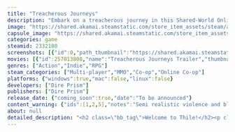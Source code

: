 ```yaml
---
title: "Treacherous Journeys"
description: "Embark on a treacherous journey in this Shared-World Online Action-RPG set in the beautiful land of Thile. Explore deadly dungeons, hidden caves, and the wilderness alone or with friends. Are you brave enough to take the challenge?"
image: "https://shared.akamai.steamstatic.com/store_item_assets/steam/apps/2332180/header.jpg?t=1730582636"
capsule_image: "https://shared.akamai.steamstatic.com/store_item_assets/steam/apps/2332180/capsule_231x87.jpg?t=1730582636"
categories: game
steamid: 2332180
screenshots: [{"id":0,"path_thumbnail":"https://shared.akamai.steamstatic.com/store_item_assets/steam/apps/2332180/ss_58753c9cb9bc8149e5b57fc0e11278585da626e2.600x338.jpg?t=1730582636","path_full":"https://shared.akamai.steamstatic.com/store_item_assets/steam/apps/2332180/ss_58753c9cb9bc8149e5b57fc0e11278585da626e2.1920x1080.jpg?t=1730582636"},{"id":1,"path_thumbnail":"https://shared.akamai.steamstatic.com/store_item_assets/steam/apps/2332180/ss_8d2f5d8d7bee609d9ee35c9eead929b7714abf6e.600x338.jpg?t=1730582636","path_full":"https://shared.akamai.steamstatic.com/store_item_assets/steam/apps/2332180/ss_8d2f5d8d7bee609d9ee35c9eead929b7714abf6e.1920x1080.jpg?t=1730582636"},{"id":2,"path_thumbnail":"https://shared.akamai.steamstatic.com/store_item_assets/steam/apps/2332180/ss_5b16afe2ea9d345125f2f27c5cb6f62da29f4d5b.600x338.jpg?t=1730582636","path_full":"https://shared.akamai.steamstatic.com/store_item_assets/steam/apps/2332180/ss_5b16afe2ea9d345125f2f27c5cb6f62da29f4d5b.1920x1080.jpg?t=1730582636"},{"id":3,"path_thumbnail":"https://shared.akamai.steamstatic.com/store_item_assets/steam/apps/2332180/ss_0186ad20fdff35552fc17029a72ec52510517c7f.600x338.jpg?t=1730582636","path_full":"https://shared.akamai.steamstatic.com/store_item_assets/steam/apps/2332180/ss_0186ad20fdff35552fc17029a72ec52510517c7f.1920x1080.jpg?t=1730582636"},{"id":4,"path_thumbnail":"https://shared.akamai.steamstatic.com/store_item_assets/steam/apps/2332180/ss_7e6d82fa113d9c58e5d1acec1318d247f60140f8.600x338.jpg?t=1730582636","path_full":"https://shared.akamai.steamstatic.com/store_item_assets/steam/apps/2332180/ss_7e6d82fa113d9c58e5d1acec1318d247f60140f8.1920x1080.jpg?t=1730582636"},{"id":5,"path_thumbnail":"https://shared.akamai.steamstatic.com/store_item_assets/steam/apps/2332180/ss_637bad56df66ee6d59c6a3950c8f7e4b269ae921.600x338.jpg?t=1730582636","path_full":"https://shared.akamai.steamstatic.com/store_item_assets/steam/apps/2332180/ss_637bad56df66ee6d59c6a3950c8f7e4b269ae921.1920x1080.jpg?t=1730582636"},{"id":6,"path_thumbnail":"https://shared.akamai.steamstatic.com/store_item_assets/steam/apps/2332180/ss_fe9882b58dedb7f89ae23a588be4a069bd593c19.600x338.jpg?t=1730582636","path_full":"https://shared.akamai.steamstatic.com/store_item_assets/steam/apps/2332180/ss_fe9882b58dedb7f89ae23a588be4a069bd593c19.1920x1080.jpg?t=1730582636"},{"id":7,"path_thumbnail":"https://shared.akamai.steamstatic.com/store_item_assets/steam/apps/2332180/ss_473606c2e02ae56a4da7a9b1885643429204a7c8.600x338.jpg?t=1730582636","path_full":"https://shared.akamai.steamstatic.com/store_item_assets/steam/apps/2332180/ss_473606c2e02ae56a4da7a9b1885643429204a7c8.1920x1080.jpg?t=1730582636"},{"id":8,"path_thumbnail":"https://shared.akamai.steamstatic.com/store_item_assets/steam/apps/2332180/ss_3bbfdd67315bee6b23e3ac78d8281170690837f4.600x338.jpg?t=1730582636","path_full":"https://shared.akamai.steamstatic.com/store_item_assets/steam/apps/2332180/ss_3bbfdd67315bee6b23e3ac78d8281170690837f4.1920x1080.jpg?t=1730582636"},{"id":9,"path_thumbnail":"https://shared.akamai.steamstatic.com/store_item_assets/steam/apps/2332180/ss_cc3ef84104188c9481f608b3f40c2a10ad12a5e5.600x338.jpg?t=1730582636","path_full":"https://shared.akamai.steamstatic.com/store_item_assets/steam/apps/2332180/ss_cc3ef84104188c9481f608b3f40c2a10ad12a5e5.1920x1080.jpg?t=1730582636"},{"id":10,"path_thumbnail":"https://shared.akamai.steamstatic.com/store_item_assets/steam/apps/2332180/ss_5f1a03c3746b97518097ff2c6a0da542b1fabd95.600x338.jpg?t=1730582636","path_full":"https://shared.akamai.steamstatic.com/store_item_assets/steam/apps/2332180/ss_5f1a03c3746b97518097ff2c6a0da542b1fabd95.1920x1080.jpg?t=1730582636"}]
movies: [{"id":257013808,"name":"Treacherous Journeys Trailer","thumbnail":"https://shared.akamai.steamstatic.com/store_item_assets/steam/apps/257013808/movie.293x165.jpg?t=1712527724","webm":{"480":"http://video.akamai.steamstatic.com/store_trailers/257013808/movie480_vp9.webm?t=1712527724","max":"http://video.akamai.steamstatic.com/store_trailers/257013808/movie_max_vp9.webm?t=1712527724"},"mp4":{"480":"http://video.akamai.steamstatic.com/store_trailers/257013808/movie480.mp4?t=1712527724","max":"http://video.akamai.steamstatic.com/store_trailers/257013808/movie_max.mp4?t=1712527724"},"highlight":true},{"id":256933260,"name":"Treacherous Journeys Trailer","thumbnail":"https://shared.akamai.steamstatic.com/store_item_assets/steam/apps/256933260/movie.293x165.jpg?t=1677673801","webm":{"480":"http://video.akamai.steamstatic.com/store_trailers/256933260/movie480_vp9.webm?t=1677673801","max":"http://video.akamai.steamstatic.com/store_trailers/256933260/movie_max_vp9.webm?t=1677673801"},"mp4":{"480":"http://video.akamai.steamstatic.com/store_trailers/256933260/movie480.mp4?t=1677673801","max":"http://video.akamai.steamstatic.com/store_trailers/256933260/movie_max.mp4?t=1677673801"},"highlight":true}]
genres: ["Action","Indie","RPG"]
steam_categories: ["Multi-player","MMO","Co-op","Online Co-op"]
platforms: {"windows":true,"mac":false,"linux":false}
developers: ["Dire Prism"]
publishers: ["Dire Prism"]
release_date: {"coming_soon":true,"date":"To be announced"}
content_warning: {"ids":[1,2,5],"notes":"Semi realistic violence and blood of all colors will be frequent in Treacherous Journeys.\r\nNudity and suggestive content will also be present, less frequently."}
about: null
detailed_description: "<h2 class=\"bb_tag\">Welcome to Thile!</h2><p class=\"bb_paragraph\">You are an adventurer, aspiring to become a Cairn Keeper of The Wanderers' Circle, an ancient order established to keep the trails safe.</p><p class=\"bb_paragraph\"></p><p class=\"bb_paragraph\">With the order in decline since the rise of kingdoms and the protective cairns neglected for generations, there is enough to do for a Cairn Keeper! Animals and various hostile beings are encroaching on human land, and once forgotten fears are again becoming very real.     </p><h2 class=\"bb_tag\">A Shared World</h2><p class=\"bb_paragraph\">You might come across many other players as you fight your way through the shared world. But Treacherous Journeys caters to smaller parties as well as lone wolves, rather than raid groups.</p><p class=\"bb_paragraph\">A central campaign, manageable even to individuals, ties everything together; still there will be plenty of opportunities to stray off the beaten path and experience your own adventure! To support this, certain locations such as dungeons are instanced for a more intimate and immersive experience.   </p><p class=\"bb_paragraph\"></p><p class=\"bb_paragraph\">Thile needs wanderers now more than ever before. When you think you have seen it all there will be plenty more, with an endgame that lets you seek out challenges whereever they might appear in the world!  </p><h2 class=\"bb_tag\">Character Customization</h2><p class=\"bb_paragraph\">Create, customize, and equip your adventurer. Increase your reknown within the Wanderers' Circle to gain the trust of masters, learn powerful skills and even choose masteries of your own!</p><h2 class=\"bb_tag\">Action Combat</h2><p class=\"bb_paragraph\">Say goodbye to tab-targeting. Engage in real-time action combat that relies on your own skills and reflexes. Hunt for rare loot and trade freely with other players. Party up with nearby characters and form or join clans.</p><h2 class=\"bb_tag\">Freedom to Choose</h2><p class=\"bb_paragraph\">On release you will not be bound by a single realm, but will be able to play with friends from all over the world. The game currently has North American and European servers - with other locations possibly to come.   </p><p class=\"bb_paragraph\"><i><strong>Embark on your journey now! </strong></i></p><p class=\"bb_paragraph\"></p><p class=\"bb_paragraph\"></p><p class=\"bb_paragraph\"><i>Join our Discord server to participate in discussions and receive news and updates for Treacherous Journeys!</i></p>"
---
```


